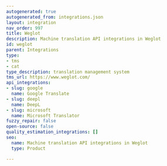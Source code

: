 ```yaml
---
autogenerated: true
autogenerated_from: integrations.json
layout: integration
nav_order: 997
title: Weglot
description: Machine translation API integrations in Weglot
id: weglot
parent: Integrations
type:
- tms
- cat
type_description: translation management system
tms_url: https://www.weglot.com/
api_integrations:
- slug: google
  name: Google Translate
- slug: deepl
  name: DeepL
- slug: microsoft
  name: Microsoft Translator
fuzzy_repair: false
open-source: false
quality_estimation_integrations: []
seo:
  name: Machine translation API integrations in Weglot
  type: Product

---
```


